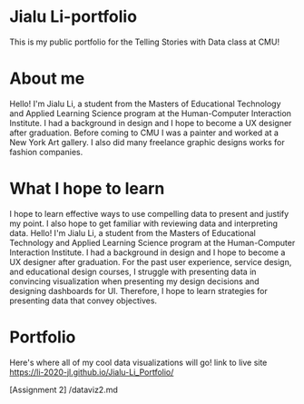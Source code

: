 # Jialu Li-portfolio
This is my public portfolio for the Telling Stories with Data class at CMU!

# About me
Hello! I'm Jialu Li, a student from the Masters of Educational Technology and Applied Learning Science program at the Human-Computer Interaction Institute. I had a background in design and I hope to become a UX designer after graduation. Before coming to CMU I was a painter and worked at a New York Art gallery. I also did many freelance graphic designs works for fashion companies. 

# What I hope to learn
I hope to learn effective ways to use compelling data to present and justify my point. I also hope to get familiar with reviewing data and interpreting data. Hello! I'm Jialu Li, a student from the Masters of Educational Technology and Applied Learning Science program at the Human-Computer Interaction Institute. I had a background in design and I hope to become a UX designer after graduation. For the past user experience, service design, and educational design courses, I struggle with presenting data in convincing visualization when presenting my design decisions and designing dashboards for UI. Therefore, I hope to learn strategies for presenting data that convey objectives. 

# Portfolio
Here's where all of my cool data visualizations will go!
link to live site https://li-2020-jl.github.io/Jialu-Li_Portfolio/


[Assignment 2] /dataviz2.md
